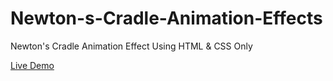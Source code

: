 # Newton-s-Cradle-Animation-Effects
Newton's Cradle Animation Effect Using HTML &amp; CSS Only 

[Live Demo](https://shaad-imran.github.io/Newton-s-Cradle-Animation-Effects/)
